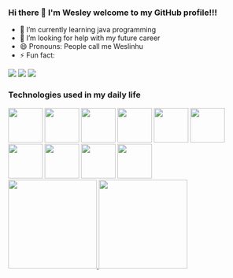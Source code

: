 ### Hi there 👋 I'm Wesley welcome to my GitHub profile!!!

- 🌱 I’m currently learning java programming
- 🤔 I’m looking for help with my future career
- 😄 Pronouns: People call me Weslinhu
- ⚡ Fun fact:

<div>
<a href="https://www.instagram.com/wesleyscorrea/" target="_blank"><img src="https://img.shields.io/badge/-Instagram-%23E4405F?style=for-the-badge&logo=instagram&logoColor=white" target="_blank"></a>
<a href = "mailto:wesleyscorrea@hotmail.com"><img src="https://img.shields.io/badge/Gmail-D14836?style=for-the-badge&logo=gmail&logoColor=white" target="_blank"></a>
<a href="https://www.linkedin.com/in/wesleysilvestrecorrea/" target="_blank"><img src="https://img.shields.io/badge/-LinkedIn-%230077B5?style=for-the-badge&logo=linkedin&logoColor=white" target="_blank"></a>   

### Technologies used in my daily life

</div>
<div>
    <img src="https://cdn.jsdelivr.net/gh/devicons/devicon/icons/java/java-original-wordmark.svg" width="70" height="70" />
    <img src="https://cdn.jsdelivr.net/gh/devicons/devicon/icons/spring/spring-original.svg" width="70" height="70" />
    <img src="https://cdn.jsdelivr.net/gh/devicons/devicon/icons/python/python-original.svg" width="70" height="70"/>
    <img src="https://cdn.jsdelivr.net/gh/devicons/devicon/icons/go/go-original.svg" width="70" height="70"/>
    <img src="https://cdn.jsdelivr.net/gh/devicons/devicon/icons/postgresql/postgresql-original-wordmark.svg" width="70" height="70"/>
    <img src="https://cdn.jsdelivr.net/gh/devicons/devicon/icons/mongodb/mongodb-original-wordmark.svg" width="70" height="70"/>
    <img src="https://cdn.jsdelivr.net/gh/devicons/devicon/icons/docker/docker-original-wordmark.svg" width="70" height="70"/>
    <img src="https://cdn.jsdelivr.net/gh/devicons/devicon/icons/azure/azure-original.svg" width="70" height="70"/>
    <img src="https://upload.wikimedia.org/wikipedia/commons/2/29/Keycloak_Logo.png" width="70" height="70"/>
    <img src="https://upload.wikimedia.org/wikipedia/commons/b/bd/Logo_C_sharp.svg" width="70" height="70"/>
</div>
  <div>
<a href="https://github.com/WesleySCorrea">
<img height="180em" src="https://github-readme-stats.vercel.app/api/top-langs/?username=WesleySCorrea&layout=compact&langs_count=7&theme=merko"/>
<img height="180em" src="https://github-readme-stats.vercel.app/api?username=WesleySCorrea&show_icons=true&theme=merko&include_all_commits=true&count_private=true"/>
</div>

